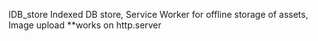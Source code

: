 I D B _ s t o r e 
Indexed DB store, Service Worker for offline storage of assets, Image upload
 
**works on http.server
